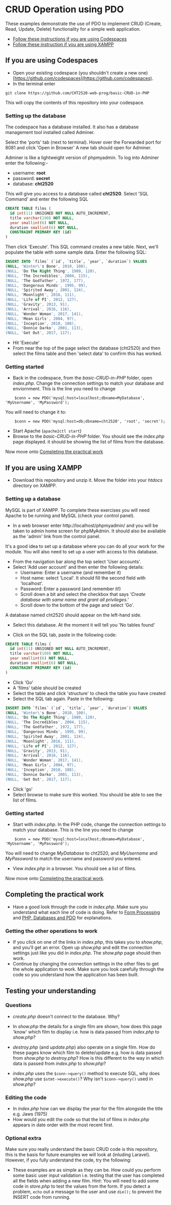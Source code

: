 # CRUD Operation using PDO

These examples demonstrate the use of PDO to implement CRUD (Create, Read, Update, Delete) functionality for a simple web application.

- [Follow these instructions if you are using Codespaces](#codespaces)
- [Follow these instruction if you are using XAMPP](#xampp)

## If you are using Codespaces <a name="codespaces"></a>

- Open your existing codespace (you shouldn't create a new one) [https://github.com/codespaces](https://github.com/codespaces).
- In the terminal enter

```
git clone https://github.com/CHT2520-web-prog/basic-CRUD-in-PHP
```

This will copy the contents of this repository into your codespace.

### Setting up the database

The codespace has a database installed. It also has a database management tool installed called Adminer.

Select the 'ports' tab (next to terminal).
Hover over the Forwarded port for 8081 and click 'Open in Browser'
A new tab should open for Adminer.

Adminer is like a lightweight version of phpmyadmin.
To log into Adminer enter the following:-
- username: **root**
- password: **secret**
- database: **cht2520**

This will give you access to a database called **cht2520**.
Select 'SQL Command' and enter the following SQL

```sql
CREATE TABLE films (
  id int(11) UNSIGNED NOT NULL AUTO_INCREMENT,
  title varchar(100) NOT NULL,
  year smallint(6) NOT NULL,
  duration smallint(6) NOT NULL,
  CONSTRAINT PRIMARY KEY (id)
)
```

Then click 'Execute'.
This SQL command creates a new table.
Next, we'll populate the table with some sample data. Enter the following SQL:

```sql
INSERT INTO `films` (`id`, `title`, `year`, `duration`) VALUES
(NULL, 'Winter\'s Bone', 2010, 100),
(NULL, 'Do The Right Thing', 1989, 120),
(NULL, 'The Incredibles', 2004, 115),
(NULL, 'The Godfather', 1972, 177),
(NULL, 'Dangerous Minds', 1995, 99),
(NULL, 'Spirited Away', 2001, 124),
(NULL, 'Moonlight', 2016, 111),
(NULL, 'Life of PI', 2012, 127),
(NULL, 'Gravity', 2013, 91),
(NULL, 'Arrival', 2016, 116),
(NULL, 'Wonder Woman', 2017, 141),
(NULL, 'Mean Girls', 2004, 97),
(NULL, 'Inception', 2010, 108),
(NULL, 'Donnie Darko', 2001, 113),
(NULL, 'Get Out', 2017, 117);
```

- Hit 'Execute'
- From near the top of the page select the database (cht2520) and then select the films table and then 'select data' to confirm this has worked.

### Getting started

- Back in the codespace, from the *basic-CRUD-in-PHP* folder, open *index.php*. Change the connection settings to match your database and enviornment. This is the line you need to change

```
    $conn = new PDO('mysql:host=localhost;dbname=MyDatabase', 'MyUsername', 'MyPassword');
```

You will need to change it to:

```
    $conn = new PDO('mysql:host=db;dbname=cht2520', 'root', 'secret');
```
- Start Apache (`apache2ctl start`)
- Browse to the *basic-CRUD-in-PHP* folder. You should see the *index.php* page displayed. it should be showing the list of films from the database.

Now move onto [Completing the practical work](#practical)

## If you are using XAMPP <a name="xampp"></a>

- Download this repository and unzip it. Move the folder into your *htdocs* directory on XAMPP.

### Setting up a database

MySQL is part of XAMPP. To complete these exercises you will need Apache to be running and MySQL (check your control panel).

- In a web browser enter http://localhost/phpmyadmin/ and you will be taken to admin home screen for phpMyAdmin. It should also be available as the 'admin' link from the control panel.

It's a good idea to set up a database where you can do all your work for the module. You will also need to set up a user with access to this database.

- From the navigation bar along the top select 'User accounts'.
- Select 'Add user account' and then enter the following details:
  - Username: Enter a username (and remember it)
  - Host name: select 'Local'. It should fill the second field with 'localhost'.
  - Password: Enter a password (and remember it!)
  - Scroll down a bit and select the checkbox that says _'Create database with same name and grant all privileges.'_
  - Scroll down to the bottom of the page and select 'Go'.

A database named cht2520 should appear on the left-hand side.

- Select this database. At the moment it will tell you 'No tables found'

- Click on the SQL tab, paste in the following code:

```SQL
CREATE TABLE films (
  id int(11) UNSIGNED NOT NULL AUTO_INCREMENT,
  title varchar(100) NOT NULL,
  year smallint(6) NOT NULL,
  duration smallint(6) NOT NULL,
  CONSTRAINT PRIMARY KEY (id)
)
```

- Click 'Go'
- A 'films' table should be created
- Select the table and click 'structure' to check the table you have created
- Select the SQL tab again. Paste in the following:

```SQL
INSERT INTO `films` (`id`, `title`, `year`, `duration`) VALUES
(NULL, 'Winter\'s Bone', 2010, 100),
(NULL, 'Do The Right Thing', 1989, 120),
(NULL, 'The Incredibles', 2004, 115),
(NULL, 'The Godfather', 1972, 177),
(NULL, 'Dangerous Minds', 1995, 99),
(NULL, 'Spirited Away', 2001, 124),
(NULL, 'Moonlight', 2016, 111),
(NULL, 'Life of PI', 2012, 127),
(NULL, 'Gravity', 2013, 91),
(NULL, 'Arrival', 2016, 116),
(NULL, 'Wonder Woman', 2017, 141),
(NULL, 'Mean Girls', 2004, 97),
(NULL, 'Inception', 2010, 108),
(NULL, 'Donnie Darko', 2001, 113),
(NULL, 'Get Out', 2017, 117);
```

- Click 'go'
- Select browse to make sure this worked. You should be able to see the list of films.

### Getting started

- Start with _index.php_. In the PHP code, change the connection settings to match your database. This is the line you need to change

```
    $conn = new PDO('mysql:host=localhost;dbname=MyDatabase', 'MyUsername', 'MyPassword');
```

You will need to change _MyDatabase_ to cht2520, and _MyUsername_ and _MyPassword_ to match the username and password you entered.

- View _index.php_ in a browser. You should see a list of films.

Now move onto [Completing the practical work](#practical).

## Completing the practical work <a name="practical"></a>

- Have a good look through the code in _index.php_. Make sure you understand what each line of code is doing. Refer to [Form Processing](form-processing.md) and [PHP, Databases and PDO](pdo.md) for explanations.

### Getting the other operations to work

- If you click on one of the links in _index.php_, this takes you to _show.php_, and you'll get an error. Open up _show.php_ and edit the connection settings just like you did in _index.php_. The _show.php_ page should then work.
- Continue by changing the connection settings in the other files to get the whole application to work. Make sure you look carefully through the code so you understand how the application has been built.

## Testing your understanding

### Questions

- _create.php_ doesn't connect to the database. Why?
- In _show.php_ the details for a single film are shown, how does this page 'know' which film to display i.e. how is data passed from _index.php_ to _show.php_?

- _destroy.php_ (and _update.php_) also operate on a single film. How do these pages know which film to delete/update e.g. how is data passed from _show.php_ to _destroy.php_? How is this different to the way in which data is passed from _index.php_ to _show.php_?

- _index.php_ uses the `$conn->query()` method to execute SQL, why does _show.php_ use `$stmt->execute()`? Why isn't `$conn->query()` used in _show.php_?

### Editing the code

- In _index.php_ how can we display the year for the film alongside the title e.g. Jaws (1975)
- How would you edit the code so that the list of films in _index.php_ appears in date order with the most recent first.

### Optional extra
Make sure you really understand the basic CRUD code is this repository, this is the basis for future examples we will look at (inluding Laravel). However, if you fully understand the code, try the following:
- These examples are as simple as they can be. How could you perform some basic user input validation i.e. testing that the user has completed all the fields when adding a new film. Hint: You will need to add some code in _store.php_ to test the values from the form. If you detect a problem, `echo` out a message to the user and use `die();` to prevent the INSERT code from running.

